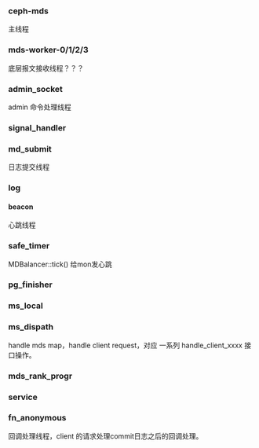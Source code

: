 
### ceph-mds

主线程

### mds-worker-0/1/2/3

底层报文接收线程？？？

### admin_socket

admin 命令处理线程

### signal_handler

### md_submit

日志提交线程

### log

#### beacon

心跳线程

### safe_timer

MDBalancer::tick()
给mon发心跳

### pg_finisher

### ms_local

### ms_dispath

handle mds map，handle client request，对应 一系列 handle_client_xxxx 接口操作。

### mds_rank_progr

### service

### fn_anonymous

回调处理线程，client 的请求处理commit日志之后的回调处理。
